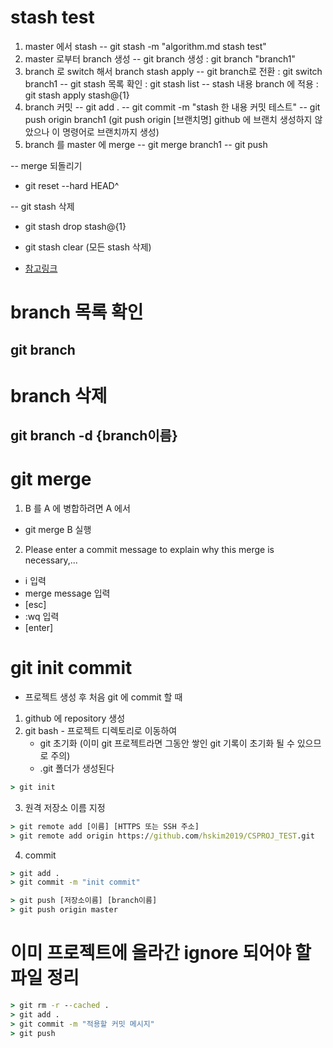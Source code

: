 # stash test
1. master 에서 stash
 -- git stash  -m "algorithm.md stash test"
2. master 로부터 branch 생성
-- git branch 생성 : git branch "branch1"
3. branch 로 switch 해서 branch stash apply
-- git branch로 전환 : git switch branch1
-- git stash 목록 확인 : git stash list
 -- stash 내용 branch 에 적용 : git stash apply stash@{1}
4. branch 커밋
-- git add .
-- git commit -m "stash 한 내용 커밋 테스트"
-- git push origin branch1 (git push origin [브랜치명] github 에 브랜치 생성하지 않았으나 이 명령어로 브랜치까지 생성)
5. branch 를 master 에 merge
-- git merge branch1
-- git push

-- merge 되돌리기
 - git reset --hard HEAD^

-- git stash 삭제
 - git stash drop stash@{1}
 - git stash clear (모든 stash 삭제)

 - [참고링크](https://doing-programming.tistory.com/entry/Git-%EC%9E%91%EC%97%85%ED%95%98%EB%8D%98-%EB%82%B4%EC%9A%A9-%EB%B8%8C%EB%A0%8C%EC%B9%98-%EC%98%AE%EA%B8%B0%EA%B8%B0-Git-Stash)

 # branch 목록 확인
 ## git branch

 # branch 삭제
 ## git branch -d {branch이름}

 # git merge 
 1. B 를 A 에 병합하려면 A 에서 
 - git merge B 실행
 2. Please enter a commit message to explain why this merge is necessary,...
 - i 입력
 - merge message 입력
 - [esc]
 - :wq 입력
 - [enter] 

 # git init commit
 - 프로젝트 생성 후 처음 git 에 commit 할 때

 1. github 에 repository 생성
 2. git bash - 프로젝트 디렉토리로 이동하여
    - git 초기화 (이미 git 프로젝트라면 그동안 쌓인 git 기록이 초기화 될 수 있으므로 주의)
    - .git 폴더가 생성된다
 ```cmd
 > git init
 ```
 3. 원격 저장소 이름 지정
```cmd
> git remote add [이름] [HTTPS 또는 SSH 주소]
> git remote add origin https://github.com/hskim2019/CSPROJ_TEST.git
```

4. commit
```cmd
> git add .
> git commit -m "init commit"

> git push [저장소이름] [branch이름]
> git push origin master
```

# 이미 프로젝트에 올라간 ignore 되어야 할 파일 정리
```cmd
> git rm -r --cached .
> git add .
> git commit -m "적용할 커밋 메시지"
> git push
```